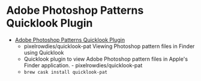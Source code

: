 # Adobe Photoshop Patterns Quicklook Plugin
- [Adobe Photoshop Patterns Quicklook Plugin](https://github.com/pixelrowdies/quicklook-pat)
  -  pixelrowdies/quicklook-pat Viewing Photoshop pattern files in Finder using Quicklook
  - Quicklook plugin to view Adobe Photoshop pattern files in Apple's Finder application. - pixelrowdies/quicklook-pat
  - `brew cask install quicklook-pat`
